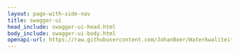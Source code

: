 ```yaml
---
layout: page-with-side-nav
title: swagger-ui
head_include: swagger-ui-head.html
body_include: swagger-ui-body.html
openapi-url: https://raw.githubusercontent.com/JohanBoer/Waterkwaliteit/main/specificatie/alternatief/openapi.yaml
---
```

<div id="swagger-ui"></div>
